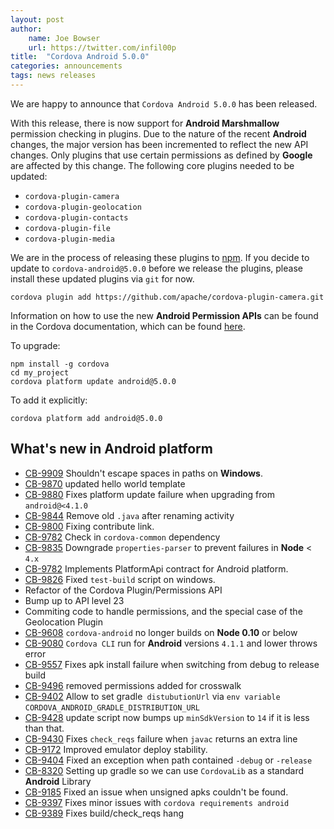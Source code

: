 ```yaml
---
layout: post
author:
    name: Joe Bowser
    url: https://twitter.com/infil00p
title:  "Cordova Android 5.0.0"
categories: announcements
tags: news releases
---
```


We are happy to announce that `Cordova Android 5.0.0` has been released.

With this release, there is now support for **Android Marshmallow** permission checking in plugins. Due to the nature of the recent **Android** changes, the major version has been incremented to reflect the new API changes.  Only plugins that use certain permissions as defined by **Google** are affected by this change. The following core plugins needed to be updated:
* `cordova-plugin-camera`
* `cordova-plugin-geolocation`
* `cordova-plugin-contacts`
* `cordova-plugin-file`
* `cordova-plugin-media`

We are in the process of releasing these plugins to [npm](https://www.npmjs.com/). If you decide to update to `cordova-android@5.0.0` before we release the plugins, please install these updated plugins via `git` for now.

    cordova plugin add https://github.com/apache/cordova-plugin-camera.git

Information on how to use the new **Android Permission APIs** can be found in the Cordova documentation, which can be found [here](http://cordova.apache.org/docs/en/latest/guide/platforms/android/plugin.html).

To upgrade:

    npm install -g cordova
    cd my_project
    cordova platform update android@5.0.0

To add it explicitly:

    cordova platform add android@5.0.0

<!--more-->
## What's new in Android platform
* [CB-9909](https://issues.apache.org/jira/browse/CB-9909) Shouldn't escape spaces in paths on **Windows**.
* [CB-9870](https://issues.apache.org/jira/browse/CB-9870) updated hello world template
* [CB-9880](https://issues.apache.org/jira/browse/CB-9880) Fixes platform update failure when upgrading from `android@<4.1.0`
* [CB-9844](https://issues.apache.org/jira/browse/CB-9844) Remove old `.java` after renaming activity
* [CB-9800](https://issues.apache.org/jira/browse/CB-9800)  Fixing contribute link.
* [CB-9782](https://issues.apache.org/jira/browse/CB-9782)  Check in `cordova-common` dependency
* [CB-9835](https://issues.apache.org/jira/browse/CB-9909) Downgrade `properties-parser` to prevent failures in **Node** < `4.x`
* [CB-9782](https://issues.apache.org/jira/browse/CB-9782)  Implements PlatformApi contract for Android platform.
* [CB-9826](https://issues.apache.org/jira/browse/CB-9826)  Fixed `test-build` script on windows.
* Refactor of the Cordova Plugin/Permissions API
* Bump up to API level 23
* Commiting code to handle permissions, and the special case of the Geolocation Plugin
* [CB-9608](https://issues.apache.org/jira/browse/CB-9608) `cordova-android` no longer builds on **Node 0.10** or below
* [CB-9080](https://issues.apache.org/jira/browse/CB-9080) `Cordova CLI` run for **Android** versions `4.1.1` and lower throws error
* [CB-9557](https://issues.apache.org/jira/browse/CB-9557) Fixes apk install failure when switching from debug to release build
* [CB-9496](https://issues.apache.org/jira/browse/CB-9496) removed permissions added for crosswalk
* [CB-9402](https://issues.apache.org/jira/browse/CB-9402)  Allow to set gradle` distubutionUrl` via `env variable` `CORDOVA_ANDROID_GRADLE_DISTRIBUTION_URL`
* [CB-9428](https://issues.apache.org/jira/browse/CB-9428)  update script now bumps up `minSdkVersion` to `14` if it is less than that.
* [CB-9430](https://issues.apache.org/jira/browse/CB-9430)  Fixes `check_reqs` failure when `javac` returns an extra line
* [CB-9172](https://issues.apache.org/jira/browse/CB-9172)  Improved emulator deploy stability. 
* [CB-9404](https://issues.apache.org/jira/browse/CB-9409)  Fixed an exception when path contained `-debug` or `-release`
* [CB-8320](https://issues.apache.org/jira/browse/CB-8320)  Setting up gradle so we can use `CordovaLib` as a standard **Android** Library
* [CB-9185](https://issues.apache.org/jira/browse/CB-9185)  Fixed an issue when unsigned apks couldn't be found.
* [CB-9397](https://issues.apache.org/jira/browse/CB-9397)  Fixes minor issues with `cordova requirements android`
* [CB-9389](https://issues.apache.org/jira/browse/CB-9389)  Fixes build/check_reqs hang
